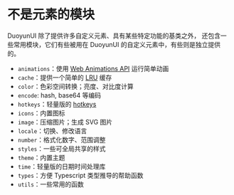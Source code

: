 # 不是元素的模块

DuoyunUI 除了提供许多自定义元素、具有某些特定功能的基类之外，
还包含一些常用模块，它们有些被用在 DuoyunUI 的自定义元素中，有些则是独立提供的。

- `animations`：使用 [Web Animations API](https://developer.mozilla.org/en-US/docs/Web/API/Web_Animations_API) 运行简单动画
- `cache`：提供一个简单的 [LRU](<https://en.wikipedia.org/wiki/Cache_replacement_policies#Least_recently_used_(LRU)>) 缓存
- `color`：色彩空间转换；亮度、对比度计算
- `encode`: hash, base64 等编码
- `hotkeys`：轻量版的 [hotkeys](https://github.com/greena13/react-hotkeys)
- `icons`：内置图标
- `image`：压缩图片；生成 SVG 图片
- `locale`：切换、修改语言
- `number`：格式化数字、范围调整
- `styles`：一些可全局共享的样式
- `theme`：内置主题
- `time`：轻量版的日期时间处理库
- `types`：方便 Typescript 类型推导的帮助函数
- `utils`：一些常用的函数
